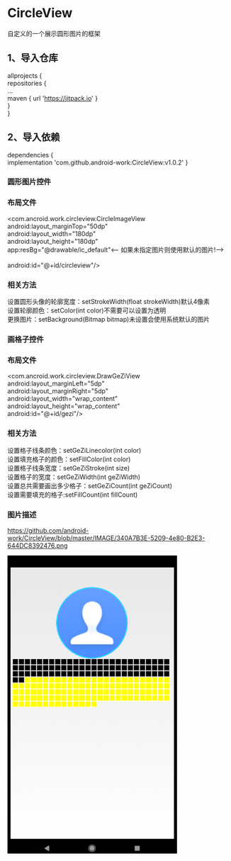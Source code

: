 # CircleView
自定义的一个展示圆形图片的框架
## 1、导入仓库<br>
  allprojects {<br>
		repositories {<br>
			...<br>
			maven { url 'https://jitpack.io' }<br>
		}<br>
	}<br>
  
## 2、导入依赖<br>
  dependencies {<br>
	        implementation 'com.github.android-work:CircleView:v1.0.2'
	}<br>
  
  ### 圆形图片控件<br>
   ### 布局文件
   <com.ancroid.work.circleview.CircleImageView<br>
        android:layout_marginTop="50dp"<br>
        android:layout_width="180dp"<br>
        android:layout_height="180dp"<br>
        app:resBg="@drawable/ic_default"<-- 如果未指定图片则使用默认的图片!--><br><br>
        android:id="@+id/circleview"/><br>
   ### 相关方法
   设置圆形头像的轮廓宽度：setStrokeWidth(float strokeWidth)默认4像素<br>
   设置轮廓颜色：setColor(int color)不需要可以设置为透明<br>
   更换图片：setBackground(Bitmap bitmap)未设置会使用系统默认的图片<br>
   
   ### 画格子控件<br>
   ### 布局文件
   <com.ancroid.work.circleview.DrawGeZiView <br>
        android:layout_marginLeft="5dp" <br>
        android:layout_marginRight="5dp" <br>
        android:layout_width="wrap_content" <br>
        android:layout_height="wrap_content" <br>
        android:id="@+id/gezi"/> <br>
   ### 相关方法
   设置格子线条颜色：setGeZiLinecolor(int color) <br>
   设置填充格子的颜色：setFillColor(int color) <br>
   设置格子线条宽度：setGeZiStroke(int size) <br>
   设置格子的宽度：setGeZiWidth(int geZiWidth) <br>
   设置总共需要画出多少格子：setGeZiCount(int geZiCount) <br>
   设置需要填充的格子:setFillCount(int fillCount) <br>
  
  
  ### 图片描述<br>
   https://github.com/android-work/CircleView/blob/master/IMAGE/340A7B3E-5209-4e80-B2E3-644DC8392476.png
    
   ![图片描述](https://github.com/android-work/CircleView/blob/master/IMAGE/340A7B3E-5209-4e80-B2E3-644DC8392476.png)
